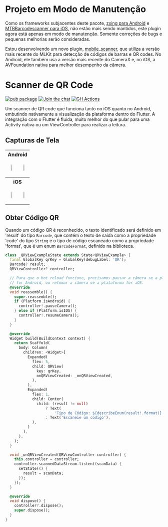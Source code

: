 # Projeto em Modo de Manutenção

Como os frameworks subjacentes deste pacote, [zxing para Android](https://github.com/zxing/zxing) e [MTBBarcodescanner para iOS](https://github.com/mikebuss/MTBBarcodeScanner), não estão mais sendo mantidos, este plugin agora está apenas em modo de manutenção. Somente correções de bugs e pequenas melhorias serão consideradas.

Estou desenvolvendo um novo plugin, [mobile_scanner](https://pub.dev/packages/mobile_scanner), que utiliza a versão mais recente do MLKit para detecção de códigos de barras e QR codes. No Android, ele também usa a versão mais recente do CameraX e, no iOS, a AVFoundation nativa para melhor desempenho da câmera.

# Scanner de QR Code

[![pub package](https://img.shields.io/pub/v/qr_code_scanner?include_prereleases)](https://pub.dartlang.org/packages/qr_code_scanner)
[![Join the chat](https://img.shields.io/discord/829004904600961054)](https://discord.gg/aZujk84f6V)
[![GH Actions](https://github.com/juliuscanute/qr_code_scanner/workflows/dart/badge.svg)](https://github.com/juliuscanute/qr_code_scanner/actions)

Um scanner de QR code que funciona tanto no iOS quanto no Android, embutindo nativamente a visualização da plataforma dentro do Flutter. A integração com o Flutter é fluida, muito melhor do que pular para uma Activity nativa ou um ViewController para realizar a leitura.

## Capturas de Tela
<table>
<tr>
<th colspan="2">
Android
</th>
</tr>

<tr>
<td>
<p align="center">
<img src="https://raw.githubusercontent.com/juliuscanute/qr_code_scanner/master/.resources/android-app-screen-one.jpg" width="30%" height="30%">
</p>
</td>
<td>
<p align="center">
<img src="https://raw.githubusercontent.com/juliuscanute/qr_code_scanner/master/.resources/android-app-screen-two.jpg" width="30%" height="30%">
</p>
</td>
</tr>

<tr>
<th colspan="2">
iOS
</th>
</tr>

<tr>
<td>
<p align="center">
<img src="https://raw.githubusercontent.com/juliuscanute/qr_code_scanner/master/.resources/ios-app-screen-one.png" width="30%" height="30%">
</p>
</td>
<td>
<p align="center">
<img src="https://raw.githubusercontent.com/juliuscanute/qr_code_scanner/master/.resources/ios-app-screen-two.png" width="30%" height="30%">
</p>
</td>
</tr>

</table>

## Obter Código QR

Quando um código QR é reconhecido, o texto identificado será definido em 'result' do tipo `Barcode`, que contém o texto de saída como a propriedade 'code' do tipo `String` e o tipo de código escaneado como a propriedade 'format', que é um enum `BarcodeFormat`, definido na biblioteca.

```dart
class _QRViewExampleState extends State<QRViewExample> {
  final GlobalKey qrKey = GlobalKey(debugLabel: 'QR');
  Barcode? result;
  QRViewController? controller;

  // Para que o hot reload funcione, precisamos pausar a câmera se a plataforma
  // for Android, ou retomar a câmera se a plataforma for iOS.
  @override
  void reassemble() {
    super.reassemble();
    if (Platform.isAndroid) {
      controller!.pauseCamera();
    } else if (Platform.isIOS) {
      controller!.resumeCamera();
    }
  }

  @override
  Widget build(BuildContext context) {
    return Scaffold(
      body: Column(
        children: <Widget>[
          Expanded(
            flex: 5,
            child: QRView(
              key: qrKey,
              onQRViewCreated: _onQRViewCreated,
            ),
          ),
          Expanded(
            flex: 1,
            child: Center(
              child: (result != null)
                  ? Text(
                      'Tipo de Código: ${describeEnum(result!.format)}   Dados: ${result!.code}')
                  : Text('Escaneie um código'),
            ),
          )
        ],
      ),
    );
  }

  void _onQRViewCreated(QRViewController controller) {
    this.controller = controller;
    controller.scannedDataStream.listen((scanData) {
      setState(() {
        result = scanData;
      });
    });
  }

  @override
  void dispose() {
    controller?.dispose();
    super.dispose();
  }
}

